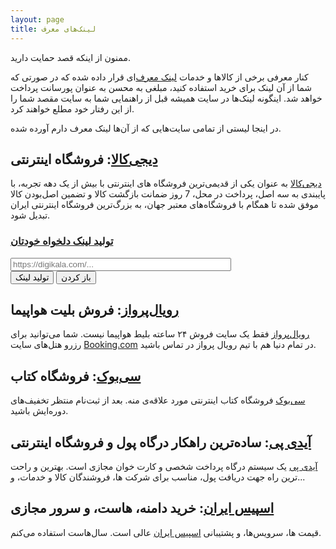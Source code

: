 ```yaml
---
layout: page
title: لینک‌های معرف
---
```

ممنون از اینکه قصد حمایت دارید.

کنار معرفی برخی از کالاها و خدمات [لینک معرف‌](https://fa.wikipedia.org/wiki/%D9%81%D8%B1%D9%88%D8%B4_%D8%B1%D8%A7%D8%A8%D8%B7%D9%87%E2%80%8C%D8%A7%DB%8C)ای قرار داده شده که در صورتی که شما از آن لینک برای خرید استفاده کنید، مبلغی به محسن به عنوان پورسانت پرداخت خواهد شد. اینگونه لینک‌ها در سایت همیشه قبل از راهنمایی شما به سایت مقصد شما را از این رفتار خود مطلع خواهند کرد.

در اینجا لیستی از تمامی سایت‌هایی که از آن‌ها لینک معرف دارم آورده شده.

## [دیجی‌کالا](https://affstat.adro.co/click/169768e2-8920-4a25-a90b-de97baf7dc48/aHR0cHM6Ly93d3cuZGlnaWthbGEuY29t): فروشگاه اینترنتی

[دیجی‌کالا](https://affstat.adro.co/click/169768e2-8920-4a25-a90b-de97baf7dc48/aHR0cHM6Ly93d3cuZGlnaWthbGEuY29t) به عنوان یکی از قدیمی‌ترین فروشگاه های اینترنتی با بیش از یک دهه تجربه، با پایبندی به سه اصل، پرداخت در محل، 7 روز ضمانت بازگشت کالا و تضمین اصل‌بودن کالا موفق شده تا همگام با فروشگاه‌های معتبر جهان، به بزرگ‌ترین فروشگاه اینترنتی ایران تبدیل شود.

### [تولید لینک دلخواه خودتان](/buy/digikala)
<div style="width: 100%;">
<div style="direction: ltr; width: 70%; float: left;">
<input style="width: 100%;" type="text" placeholder="https://digikala.com/..." id="url" name="url" value="">
</div>
<div style="width: 30%;">
<input type="button" value="تولید لینک" onclick="encode()">
<input type="button" value="باز کردن" onclick="encode('_blank')">
</div>
<ul id="afflinks"></ul>
</div>
<script async type="text/javascript" src="/assets/affiliate.js"></script>

## [رویال‌پرواز](http://royalparvaz.com): فروش بلیت هواپیما

[رویال‌پرواز](http://royalparvaz.com) فقط یک سایت فروش ۲۴ ساعته بلیط هواپیما نیست. شما می‌توانید برای رزرو هتل‌های سایت [Booking.com](https://www.booking.com/) در تمام دنیا هم با تیم رویال پرواز در تماس باشید.

## [سی‌بوک](/buy/30book): فروشگاه کتاب

[سی‌بوک](/buy/30book) فروشگاه کتاب اینترنتی مورد علاقه‌ی منه. بعد از ثبت‌نام منتظر تخفیف‌های دوره‌ایش باشید.

## [آیدی پی](http://mehsen.ir/buy/idpay): ساده‌ترین راهکار درگاه پول و فروشگاه اینترنتی

[آیدی پی](/buy/idpay) یک سیستم درگاه پرداخت شخصی و کارت خوان مجازی است. بهترین و راحت ترین راه جهت دریافت پول، مناسب برای شرکت ها، فروشندگان کالا و خدمات، و... 

## [اسپیس ایران](http://mehsen.ir/buy/spaceiran): خرید دامنه، هاست، و سرور مجازی

قیمت ها، سرویس‌ها، و پشتیبانی [اسپیس ایران](/buy/spaceiran) عالی است. سال‌هاست استفاده می‌کنم.



